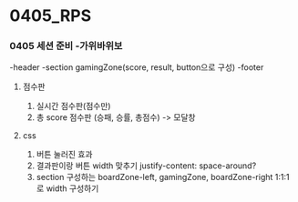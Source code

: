 # 0405_RPS

<h3> 0405 세션 준비 -가위바위보 </h3>

-header
-section
    gamingZone(score, result, button으로 구성)
-footer

1. 점수판
    1) 실시간 점수판(점수만)
    2) 총 score 점수판 (승패, 승률, 총점수) -> 모달창

2. css
    1) 버튼 눌러진 효과
    2) 결과판이랑 버튼 width 맞추기 
    justify-content: space-around?
    3) section 구성하는 boardZone-left, gamingZone, boardZone-right 1:1:1로 width 구성하기

